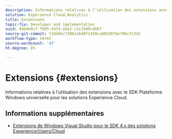 ```yaml
---
description: Informations relatives à l’utilisation des extensions avec le SDK Plateforme Windows universelle pour les solutions Experience Cloud.
solution: Experience Cloud,Analytics
title: Extensions
topic-fix: Developer and implementation
uuid: 94bde8cf-f9d5-4374-a9a1-c2c3509cdbb7
source-git-commit: f18d65c738ba16d9f1459ca485d87be708cf23d2
workflow-type: tm+mt
source-wordcount: '47'
ht-degree: 8%

---
```



# Extensions {#extensions}

Informations relatives à l’utilisation des extensions avec le SDK Plateforme Windows universelle pour les solutions Experience Cloud.

## Informations supplémentaires 

+ [Extensions de Windows Visual Studio pour le SDK 4.x des solutions Experience/Users/Cloud](/help/universal-windows/extensions/win-vse-4x.md)
